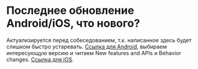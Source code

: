 # Последнее обновление Android/iOS, что нового?

Актуализируется перед собеседованием, т.к. написанное здесь будет слишком быстро устаревать. [Ссылка для Android](https://developer.android.com/about/versions), выбираем интересующую версию и читаем New features and APIs и Behavior changes. [Ссылка для iOS](https://developer.apple.com/documentation/ios-ipados-release-notes).

